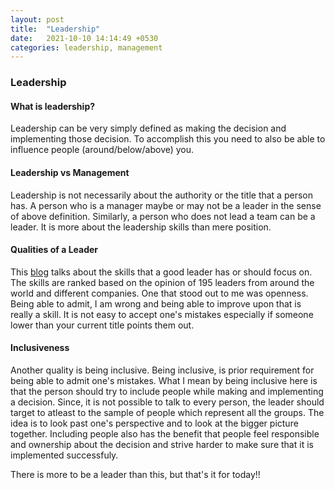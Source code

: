 ```yaml
---
layout: post
title:  "Leadership"
date:   2021-10-10 14:14:49 +0530
categories: leadership, management
---
```


### Leadership

#### What is leadership?

Leadership can be very simply defined as making the decision and implementing those decision. To accomplish this
you need to also be able to influence people (around/below/above) you.


#### Leadership vs Management

Leadership is not necessarily about the authority or the title that a person has. 
A person who is a manager maybe or may not be a leader in the sense of above definition.
Similarly, a person who does not lead a team can be a leader. It is more about the leadership
skills than mere position.

#### Qualities of a Leader

This [blog](https://hbr.org/2016/03/the-most-important-leadership-competencies-according-to-leaders-around-the-world) talks about the skills that
a good leader has or should focus on. The skills are ranked based on the opinion of 195 leaders from around the world and different companies.
One that stood out to me was openness. Being able to admit, I am wrong and being able to improve upon that is really a skill. It is not easy to
accept one's mistakes especially if someone lower than your current title points them out. 

#### Inclusiveness

Another quality is being inclusive. Being inclusive, is prior requirement for being able to admit one's mistakes. What I mean by being inclusive here
is that the person should try to include people while making and implementing a decision. Since, it is not possible to talk to every person, the leader
should target to atleast to the sample of people which represent all the groups. The idea is to look past one's perspective and to look at the bigger picture
together. Including people also has the benefit that people feel responsible and ownership about the decision and strive harder to make sure that it is
implemented successfuly.

There is more to be a leader than this, but that's it for today!!